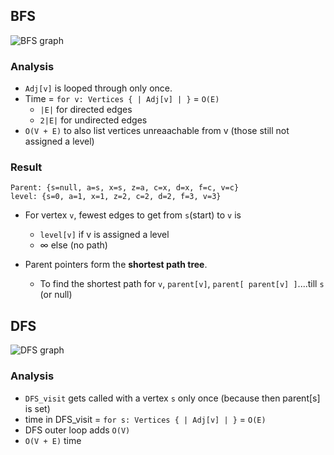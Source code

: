 ## BFS

![BFS graph](http://i.imgur.com/Pj7EEbA.png)

### Analysis

- `Adj[v]` is looped through only once.
- Time = `for v: Vertices { | Adj[v] | }`  = `O(E)`
  - `|E|` for directed edges
  - `2|E|` for undirected edges
- `O(V + E)` to also list vertices unreaachable from v (those still not assigned a level)

### Result
```
Parent: {s=null, a=s, x=s, z=a, c=x, d=x, f=c, v=c}
level: {s=0, a=1, x=1, z=2, c=2, d=2, f=3, v=3}
```

- For vertex `v`, fewest edges to get from `s`(start) to `v` is 
  - `level[v]` if v is assigned a level
  - ∞ else (no path)

- Parent pointers form the **shortest path tree**.
  - To find the shortest path for `v`, `parent[v]`, `parent[ parent[v] ]`....till `s` (or null)

## DFS

![DFS graph](http://i.imgur.com/uMdnI9Q.png)

### Analysis
- `DFS_visit` gets called with a vertex `s` only once (because then parent[s] is set)
- time in DFS_visit = `for s: Vertices { | Adj[v] | }`  = `O(E)`
- DFS outer loop adds `O(V)`
- `O(V + E)` time
